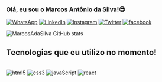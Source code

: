 ### Olá, eu sou o Marcos Antônio da Silva!😎 

[![WhatsApp](https://img.shields.io/badge/WhatsApp-25D366?style=for-the-badge&logo=whatsapp&logoColor=white)](+55061986116538)
[![LinkedIn](https://img.shields.io/badge/LinkedIn-0077B5?style=for-the-badge&logo=linkedin&logoColor=white)](https://linkedin.com/in/marcos-antônio-da-silva-51b45b1a3)
[![Instagram](https://img.shields.io/badge/Instagram-E4405F?style=for-the-badge&logo=instagram&logoColor=white)](https://instagram.com/marcos.antoniodasilva.5243)
[![Twitter](	https://img.shields.io/badge/Twitter-1DA1F2?style=for-the-badge&logo=twitter&logoColor=white)](https://twitter.com/@marcos17481910)
[![facebook](https://img.shields.io/badge/Facebook-1877F2?style=for-the-badge&logo=facebook&logoColor=white)](https://facebook.com/marcos.antoniodasilva.5243)

![MarcosAdaSilva GitHub stats](https://github-readme-stats.vercel.app/api?username=MarcosAdaSilva&show_icons=true&theme=dracula)

## Tecnologias que eu utilizo no momento!
<div style="display: inline_block"><br/>
  <img aling="center" alt="html5" src="https://img.shields.io/badge/HTML-239120?style=for-the-badge&logo=html5&logoColor=white"/>
  <img aling="center" alt="css3" src="https://img.shields.io/badge/CSS-239120?&style=for-the-badge&logo=css3&logoColor=white"/>
   <img aling="center" alt="javaScript" src="	https://img.shields.io/badge/JavaScript-F7DF1E?style=for-the-badge&logo=javascript&logoColor=black"/>
   <img aling="center" alt="react" src="	https://img.shields.io/badge/React-20232A?style=for-the-badge&logo=react&logoColor=61DAFB"/>
  </div>
